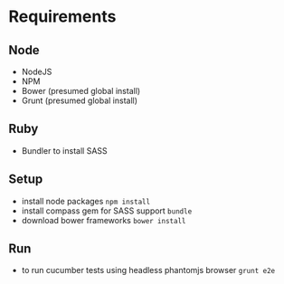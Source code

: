 # Requirements

## Node
* NodeJS
* NPM
* Bower (presumed global install)
* Grunt (presumed global install)

## Ruby
* Bundler to install SASS

## Setup
* install node packages `npm install`
* install compass gem for SASS support `bundle`
* download bower frameworks `bower install`

## Run
* to run cucumber tests using headless phantomjs browser `grunt e2e`
